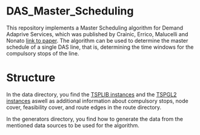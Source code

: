 # DAS_Master_Scheduling
This repository implements a Master Scheduling algorithm for Demand Adaprive Services, which was published by Crainic, Errico, Malucelli and Nonato [link to paper](https://link.springer.com/article/10.1007/s10479-010-0710-5). The algorithm can be used to determine the master schedule of a single DAS line,
that is, determining the time windows for the compulsory stops of the line.

# Structure
In the data directory, you find the [TSPLIB instances](http://comopt.ifi.uni-heidelberg.de/software/TSPLIB95/) and the [TSPGL2 instances](https://w1.cirrelt.ca/~errico/#Instances) aswell as additional information about compulsory stops, node cover, feasibility cover, and route edges in the route directory.

In the generators directory, you find how to generate the data from the mentioned data sources to be used for the algorithm.

